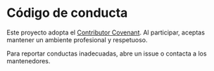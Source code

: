 # Código de conducta

Este proyecto adopta el [Contributor Covenant](https://www.contributor-covenant.org/version/2/1/code_of_conduct/). Al participar, aceptas mantener un ambiente profesional y respetuoso.

Para reportar conductas inadecuadas, abre un issue o contacta a los mantenedores.
